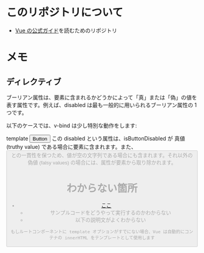 # このリポジトリについて

- [Vue の公式ガイド](https://ja.vuejs.org/guide/essentials/application.html)を読むためのリポジトリ

# メモ

## ディレクティブ

ブーリアン属性は、要素に含まれるかどうかによって「真」または「偽」の値を表す属性です。例えば、disabled は最も一般的に用いられるブーリアン属性の 1 つです。

以下のケースでは、v-bind は少し特別な動作をします:

template
<button :disabled="isButtonDisabled">Button</button>
この disabled という属性は、isButtonDisabled が 真値 (truthy value) である場合に要素に含まれます。また、<button disabled=""> との一貫性を保つため、値が空の文字列である場合にも含まれます。それ以外の偽値 (falsy values) の場合には、属性が要素から取り除かれます。



# わからない箇所

- [ここ](https://ja.vuejs.org/guide/essentials/application.html#mounting-the-app:~:text=DOM%20%E5%86%85%E3%81%AE%E3%83%AB%E3%83%BC%E3%83%88%E3%82%B3%E3%83%B3%E3%83%9D%E3%83%BC%E3%83%8D%E3%83%B3%E3%83%88%E3%83%86%E3%83%B3%E3%83%97%E3%83%AC%E3%83%BC%E3%83%88)
  - サンプルコードをどうやって実行するのかわからない
  - 以下の説明文がよくわからない

```
もしルートコンポーネントに template オプションがすでにない場合、Vue は自動的にコンテナの innerHTML をテンプレートとして使用します
```
